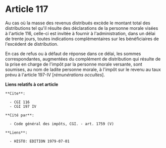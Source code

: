 # Article 117

Au cas où la masse des revenus distribués excède le montant total des distributions tel qu'il résulte des déclarations de la
personne morale visées à l'article 116, celle-ci est invitée à fournir à l'administration, dans un délai de trente jours,
toutes indications complémentaires sur les bénéficiaires de l'excédent de distribution.

En cas de refus ou à défaut de réponse dans ce délai, les sommes correspondantes, augmentées du complément de distribution
qui résulte de la prise en charge de l'impôt par la personne morale versante, sont soumises, au nom de ladite personne
morale, à l'impôt sur le revenu au taux prévu à l'article 197-IV [*rémunérations occultes*].

**Liens relatifs à cet article**

	**Cite**:

	  - CGI 116
	  - CGI 197 IV

	**Cité par**:

	  - Code général des impôts, CGI. - art. 1759 (V)

	**Liens**:

	  - HISTO: EDITION 1979-07-01
